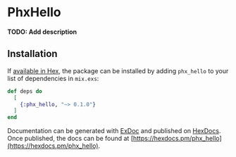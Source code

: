 # PhxHello

**TODO: Add description**

## Installation

If [available in Hex](https://hex.pm/docs/publish), the package can be installed
by adding `phx_hello` to your list of dependencies in `mix.exs`:

```elixir
def deps do
  [
    {:phx_hello, "~> 0.1.0"}
  ]
end
```

Documentation can be generated with [ExDoc](https://github.com/elixir-lang/ex_doc)
and published on [HexDocs](https://hexdocs.pm). Once published, the docs can
be found at [https://hexdocs.pm/phx_hello](https://hexdocs.pm/phx_hello).

